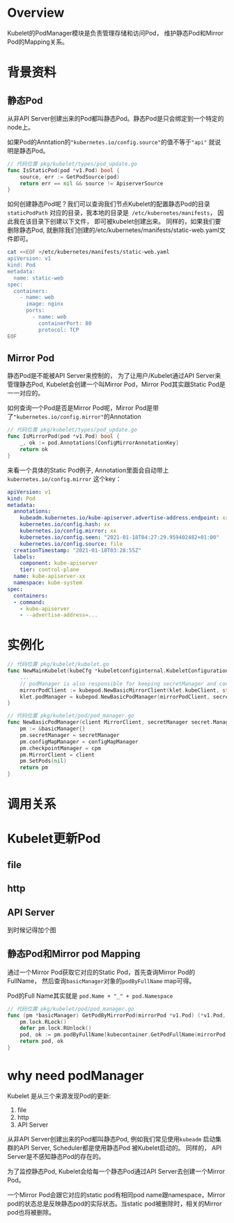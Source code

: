 # Overview

Kubelet的PodManager模块是负责管理存储和访问Pod， 维护静态Pod和Mirror Pod的Mapping关系。

# 背景资料

## 静态Pod

从非API Server创建出来的Pod都叫静态Pod。静态Pod是只会绑定到一个特定的node上。

如果Pod的Anntation的`"kubernetes.io/config.source"`的值不等于`"api"` 就说明是静态Pod。

```go
// 代码位置 pkg/kubelet/types/pod_update.go
func IsStaticPod(pod *v1.Pod) bool {
	source, err := GetPodSource(pod)
	return err == nil && source != ApiserverSource
}
```

如何创建静态Pod呢？我们可以查询我们节点Kubelet的配置静态Pod的目录`staticPodPath` 对应的目录，我本地的目录是` /etc/kubernetes/manifests`， 因此我在该目录下创建以下文件， 即可被kubelet创建出来。 同样的，如果我们要删除静态Pod, 就删除我们创建的/etc/kubernetes/manifests/static-web.yaml文件即可。

```bash
cat <<EOF >/etc/kubernetes/manifests/static-web.yaml
apiVersion: v1
kind: Pod
metadata:
  name: static-web
spec:
  containers:
    - name: web
      image: nginx
      ports:
        - name: web
          containerPort: 80
          protocol: TCP
EOF
```



## Mirror Pod

静态Pod是不能被API Server来控制的， 为了让用户/Kubelet通过API Server来管理静态Pod, Kubelet会创建一个叫Mirror Pod，Mirror Pod其实跟Static Pod是一一对应的。

如何查询一个Pod是否是Mirror Pod呢，Mirror Pod是带了`"kubernetes.io/config.mirror"`的Annotation

```go
// 代码位置 pkg/kubelet/types/pod_update.go
func IsMirrorPod(pod *v1.Pod) bool {
	_, ok := pod.Annotations[ConfigMirrorAnnotationKey]
	return ok
}
```

来看一个具体的Static Pod例子, Annotation里面会自动带上`kubernetes.io/config.mirror` 这个key：

```yaml
apiVersion: v1
kind: Pod
metadata:
  annotations:
    kubeadm.kubernetes.io/kube-apiserver.advertise-address.endpoint: xx
    kubernetes.io/config.hash: xx
    kubernetes.io/config.mirror: xx
    kubernetes.io/config.seen: "2021-01-18T04:27:29.959402482+01:00"
    kubernetes.io/config.source: file
  creationTimestamp: "2021-01-18T03:28:55Z"
  labels:
    component: kube-apiserver
    tier: control-plane
  name: kube-apiserver-xx
  namespace: kube-system
spec:
  containers:
  - command:
    - kube-apiserver
    - --advertise-address=...  
```



# 实例化

```go
// 代码位置 pkg/kubelet/kubelet.go
func NewMainKubelet(kubeCfg *kubeletconfiginternal.KubeletConfiguration,...){
    ...
    // podManager is also responsible for keeping secretManager and configMapManager contents up-to-date.
	mirrorPodClient := kubepod.NewBasicMirrorClient(klet.kubeClient, string(nodeName), nodeLister)
	klet.podManager = kubepod.NewBasicPodManager(mirrorPodClient, secretManager, configMapManager, checkpointManager)
}

```



```go
// 代码位置 pkg/kubelet/pod/pod_manager.go
func NewBasicPodManager(client MirrorClient, secretManager secret.Manager, configMapManager configmap.Manager, cpm checkpointmanager.CheckpointManager) Manager {
	pm := &basicManager{}
	pm.secretManager = secretManager
	pm.configMapManager = configMapManager
	pm.checkpointManager = cpm
	pm.MirrorClient = client
	pm.SetPods(nil)
	return pm
}
```



# 调用关系



# Kubelet更新Pod

## file

## http

## API Server

到时候记得加个图

## 静态Pod和Mirror  pod Mapping

通过一个Mirror Pod获取它对应的Static Pod，首先查询Mirror Pod的FullName， 然后查询`basicManager`对象的`podByFullName` map可得。

Pod的Full Name其实就是 `pod.Name + "_" + pod.Namespace`

```go
// 代码位置 pkg/kubelet/pod/pod_manager.go
func (pm *basicManager) GetPodByMirrorPod(mirrorPod *v1.Pod) (*v1.Pod, bool) {
	pm.lock.RLock()
	defer pm.lock.RUnlock()
	pod, ok := pm.podByFullName[kubecontainer.GetPodFullName(mirrorPod)]
	return pod, ok
}
```



# why need podManager

Kubelet 是从三个来源发现Pod的更新:

1. file 
2. http
3. API Server

从非API Server创建出来的Pod都叫静态Pod, 例如我们常见使用`kubeadm` 启动集群的API Server, Scheduler都是使用静态Pod 被Kubelet启动的。 同样的， API Server是不感知静态Pod的存在的。

为了监控静态Pod, Kubelet会给每一个静态Pod通过API Server去创建一个Mirror Pod。

一个Mirror Pod会跟它对应的static pod有相同pod name跟namespace，Mirror  pod的状态总是反映静态pod的实际状态。当static pod被删除时，相关的Mirror  pod也将被删除。